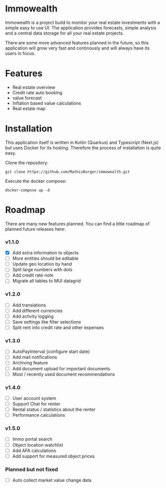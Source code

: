 # Immowealth

Immowealth is a project build to monitor your real estate investments
with a simple easy to use UI. The application provides forecasts, simple analysis 
and a central data storage for all your real estate projects.

There are some more advanced features planned in the future, so this application will
grow very fast and continously and will always have its users in focus. 

# Features

- Real estate overview
- Credit rate auto booking
- value forecast
- Inflation based value calculations
- Real estate map


# Installation

This application itself is written in Kotlin (Quarkus) and Typescript (Next.js) but uses Docker for its hosting.
Therefore the process of installation is quite easy. 

Clone the repository:
```shell
git clone https://github.com/MathisBurger/immowealth.git
```

Execute the docker compose:
```shell
docker-compose up -d
```


# Roadmap

There are many new features planned. You can find a little roadmap of planned future releases here:

### v1.1.0
- [x] Add extra information to objects
- [ ] More entities should be editable
- [ ] Update geo location by hand
- [ ] Split large numbers with dots
- [ ] Add credit rate note
- [ ] Migrate all tables to MUI datagrid

### v1.2.0
- [ ] Add translations
- [ ] Add different currencies
- [ ] Add activity logging
- [ ] Save settings like filter selections
- [ ] Split rent into credit rate and other expenses

### v1.3.0
- [ ] AutoPayInterval (configure start date)
- [ ] Add mail notifications
- [ ] Archiving feature
- [ ] Add document upload for important documents
- [ ] Most / recently used document recommendations

### v1.4.0
- [ ] User account system
- [ ] Support Chat for renter
- [ ] Rental status / statistics about the renter
- [ ] Performance calculations

### v1.5.0
- [ ] Immo portal search
- [ ] Object location watchlist
- [ ] Add AFA calculations
- [ ] Add support for measured object prices

### Planned but not fixed
- [ ] Auto collect market value change data


